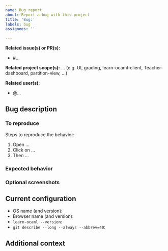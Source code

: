 ```yaml
---
name: Bug report
about: Report a bug with this project
title: 'Bug:'
labels: bug
assignees: ''

---
```


<!-- Some optional but useful fields -->

**Related issue(s) or PR(s):**
- #…

**Related project scope(s):** …
(e.g. UI, grading, learn-ocaml-client, Teacher-dashboard, partition-view, …)

**Related user(s):**
- @…

## Bug description

<!-- A clear and concise description of what the bug is -->

### To reproduce

Steps to reproduce the behavior:

1. Open …
1. Click on …
1. Then …

### Expected behavior

<!-- A clear and concise description of what you expected to happen -->

### Optional screenshots

<!-- If applicable, add screenshots to document your problem -->

## Current configuration

<!-- You can write "N/A" for the items that sound irrelevant to you -->
* OS name (and version): 
* Browser name (and version): 
* `learn-ocaml --version`: 
* `git describe --long --always --abbrev=40`: 

## Additional context

<!-- Add any other useful details about the problem here -->
